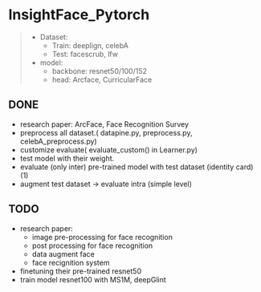 # InsightFace_Pytorch

>- Dataset:
>   - Train: deeplign, celebA
>   - Test: facescrub, lfw
>- model:
>   - backbone: resnet50/100/152
>   - head: Arcface, CurricularFace

## DONE

- research paper: ArcFace, Face Recognition Survey
- preprocess all dataset.( datapine.py, preprocess.py, celebA_preprocess.py)
- customize evaluate( evaluate_custom() in Learner.py)
- test model with their weight.
- evaluate (only inter) pre-trained model with test dataset (identity card)    (1)
- augment test dataset -> evaluate intra (simple level)

## TODO

- research paper:
  - image pre-processing for face recognition
  - post processing for face recognition
  - data augment face
  - face recignition system
- finetuning their pre-trained resnet50
- train model resnet100 with MS1M, deepGlint

